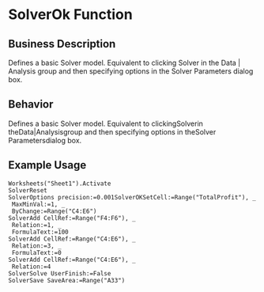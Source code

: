 # SolverOk Function

## Business Description
Defines a basic Solver model. Equivalent to clicking Solver in the Data | Analysis group and then specifying options in the Solver Parameters dialog box.

## Behavior
Defines a basic Solver model. Equivalent to clickingSolverin theData|Analysisgroup and then specifying options in theSolver Parametersdialog box.

## Example Usage
```vba
Worksheets("Sheet1").Activate 
SolverReset 
SolverOptions precision:=0.001SolverOKSetCell:=Range("TotalProfit"), _ 
 MaxMinVal:=1, _ 
 ByChange:=Range("C4:E6") 
SolverAdd CellRef:=Range("F4:F6"), _ 
 Relation:=1, _ 
 FormulaText:=100 
SolverAdd CellRef:=Range("C4:E6"), _ 
 Relation:=3, _ 
 FormulaText:=0 
SolverAdd CellRef:=Range("C4:E6"), _ 
 Relation:=4 
SolverSolve UserFinish:=False 
SolverSave SaveArea:=Range("A33")
```